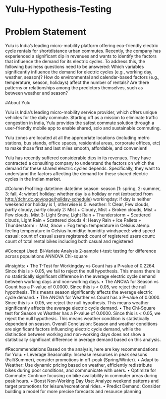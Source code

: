  # Yulu-Hypothesis-Testing

 # Problem Statement
Yulu is India’s leading micro-mobility platform offering eco-friendly electric cycle rentals for shortdistance
urban commutes. Recently, the company has experienced a significant dip in revenues and
wants to identify the factors that influence the demand for its electric cycles.
To address this, the following business questions need to be answered:
Which variables significantly influence the demand for electric cycles (e.g., working
day, weather, season)?
How do environmental and calendar-based factors (e.g., temperature, season, holidays)
affect the number of rentals?
Are there patterns or relationships among the predictors themselves, such as between
weather and season?

 #About Yulu

Yulu is India’s leading micro-mobility service provider, which offers unique vehicles for the daily commute. Starting off as a mission to eliminate traffic congestion in India, Yulu provides the safest commute solution through a user-friendly mobile app to enable shared, solo and sustainable commuting.

Yulu zones are located at all the appropriate locations (including metro stations, bus stands, office spaces, residential areas, corporate offices, etc) to make those first and last miles smooth, affordable, and convenient!

Yulu has recently suffered considerable dips in its revenues. They have contracted a consulting company to understand the factors on which the demand for these shared electric cycles depends. Specifically, they want to understand the factors affecting the demand for these shared electric cycles in the Indian market.


 #Column Profiling:
datetime: datetime
season: season (1: spring, 2: summer, 3: fall, 4: winter)
holiday: whether day is a holiday or not (extracted from http://dchr.dc.gov/page/holiday-schedule)
workingday: if day is neither weekend nor holiday is 1, otherwise is 0.
weather:
1: Clear, Few clouds, partly cloudy, partly cloudy
2: Mist + Cloudy, Mist + Broken clouds, Mist + Few clouds, Mist
3: Light Snow, Light Rain + Thunderstorm + Scattered clouds, Light Rain + Scattered clouds
4: Heavy Rain + Ice Pallets + Thunderstorm + Mist, Snow + Fog
temp: temperature in Celsius
atemp: feeling temperature in Celsius
humidity: humidity
windspeed: wind speed
casual: count of casual users
registered: count of registered users
count: count of total rental bikes including both casual and registered

 #Concept Used:
Bi-Variate Analysis
2-sample t-test: testing for difference across populations
ANNOVA
Chi-square

 #Insights:
• The T-Test for Workingday vs Count has a P-value of 0.2264. Since this is > 0.05,
we fail to reject the null hypothesis. This means there is no statistically significant
difference in the average electric cycle demand between working days and non-working days.
• The ANOVA for Season vs Count has a P-value of 0.0000. Since this is < 0.05, we reject
the null hypothesis. This means season significantly affects the average electric cycle
demand.
• The ANOVA for Weather vs Count has a P-value of 0.0000. Since this is < 0.05, we reject
the null hypothesis. This means weather significantly affects the average electric cycle
demand.
• The Chi-Square test for Season vs Weather has a P-value of 0.0000. Since this is <
0.05, we reject the null hypothesis. This means weather condition is statistically
dependent on season.
Overall Conclusion: Season and weather conditions are significant factors influencing electric
cycle demand, while the distinction between working and non-working days does not show a statistically
significant difference in average demand based on this analysis.

  #Recommendations
Based on the analysis, here are key recommendations for Yulu:
• Leverage Seasonality: Increase resources in peak seasons (Fall/Summer), consider promotions
in off-peak (Spring/Winter).
• Adapt to Weather: Use dynamic pricing based on weather, efficiently redistribute bikes
during poor conditions, and communicate with users.
• Optimize for Commute: Continue focusing on bike availability in commuter areas during
peak hours.
• Boost Non-Working Day Use: Analyze weekend patterns and target promotions for
leisure/recreational rides.
• Predict Demand: Consider building a model for more precise forecasts and resource planning